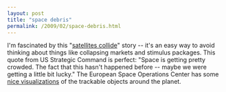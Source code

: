 ```yaml
---
layout: post
title: "space debris"
permalink: /2009/02/space-debris.html
---
```


<p>I'm fascinated by this "<a href="http://www.cnn.com/2009/TECH/02/12/us.russia.satellite.crash/index.html?iref=mpstoryview">satellites collide</a>" story -- it's an easy way to avoid thinking about things like collapsing markets and stimulus packages.  This quote from US Strategic Command is perfect:  "Space is getting pretty crowded. The fact that this hasn't happened before -- maybe we were getting a little bit lucky."  The European Space Operations Center has some <a href="http://www.esa.int/SPECIALS/ESOC/SEMN2VM5NDF_mg_1.html">nice visualizations</a> of the trackable objects around the planet.</p>



